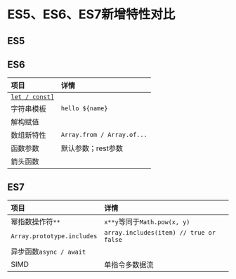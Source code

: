 # ES5、ES6、ES7新增特性对比

## ES5

## ES6

| **项目** | **详情** |
| :--- | :--- |
| [`let / const]`](./let和const.md) |  |
| 字符串模板 | `hello ${name}` |
| 解构赋值 |  |
| 数组新特性 | `Array.from / Array.of...` |
| 函数参数 | 默认参数；rest参数 |
| 箭头函数 | |


## ES7

| **项目** | **详情** |
| :--- | :--- |
| 幂指数操作符`**` | `x**y`等同于`Math.pow(x, y)` |
| `Array.prototype.includes` | `array.includes(item) // true or false` |
| 异步函数`async / await` |  |
| SIMD | 单指令多数据流 |
